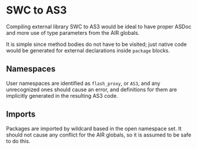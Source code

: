 # SWC to AS3

Compiling external library SWC to AS3 would be ideal to have proper ASDoc and more use of type parameters from the AIR globals.

It is simple since method bodies do not have to be visited; just native code would be generated for external declarations inside `package` blocks.

## Namespaces

User namespaces are identified as `flash_proxy`, or `AS3`, and any unrecognized ones should cause an error, and definitions for them are implicitly generated in the resulting AS3 code.

## Imports

Packages are imported by wildcard based in the open namespace set. It should not cause any conflict for the AIR globals, so it is assumed to be safe to do this.